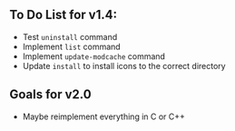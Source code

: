 ## To Do List for v1.4:
- Test `uninstall` command
- Implement `list` command
- Implement `update-modcache` command
- Update `install` to install icons to the correct directory

## Goals for v2.0
- Maybe reimplement everything in C or C++
